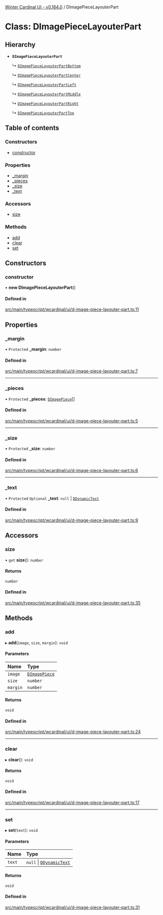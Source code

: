 [Winter Cardinal UI - v0.164.0](../index.md) / DImagePieceLayouterPart

# Class: DImagePieceLayouterPart

## Hierarchy

- **`DImagePieceLayouterPart`**

  ↳ [`DImagePieceLayouterPartBottom`](DImagePieceLayouterPartBottom.md)

  ↳ [`DImagePieceLayouterPartCenter`](DImagePieceLayouterPartCenter.md)

  ↳ [`DImagePieceLayouterPartLeft`](DImagePieceLayouterPartLeft.md)

  ↳ [`DImagePieceLayouterPartMiddle`](DImagePieceLayouterPartMiddle.md)

  ↳ [`DImagePieceLayouterPartRight`](DImagePieceLayouterPartRight.md)

  ↳ [`DImagePieceLayouterPartTop`](DImagePieceLayouterPartTop.md)

## Table of contents

### Constructors

- [constructor](DImagePieceLayouterPart.md#constructor)

### Properties

- [\_margin](DImagePieceLayouterPart.md#_margin)
- [\_pieces](DImagePieceLayouterPart.md#_pieces)
- [\_size](DImagePieceLayouterPart.md#_size)
- [\_text](DImagePieceLayouterPart.md#_text)

### Accessors

- [size](DImagePieceLayouterPart.md#size)

### Methods

- [add](DImagePieceLayouterPart.md#add)
- [clear](DImagePieceLayouterPart.md#clear)
- [set](DImagePieceLayouterPart.md#set)

## Constructors

### constructor

• **new DImagePieceLayouterPart**()

#### Defined in

[src/main/typescript/wcardinal/ui/d-image-piece-layouter-part.ts:11](https://github.com/winter-cardinal/winter-cardinal-ui/blob/v0.164.0/src/main/typescript/wcardinal/ui/d-image-piece-layouter-part.ts#L11)

## Properties

### \_margin

• `Protected` **\_margin**: `number`

#### Defined in

[src/main/typescript/wcardinal/ui/d-image-piece-layouter-part.ts:7](https://github.com/winter-cardinal/winter-cardinal-ui/blob/v0.164.0/src/main/typescript/wcardinal/ui/d-image-piece-layouter-part.ts#L7)

___

### \_pieces

• `Protected` **\_pieces**: [`DImagePiece`](DImagePiece.md)[]

#### Defined in

[src/main/typescript/wcardinal/ui/d-image-piece-layouter-part.ts:5](https://github.com/winter-cardinal/winter-cardinal-ui/blob/v0.164.0/src/main/typescript/wcardinal/ui/d-image-piece-layouter-part.ts#L5)

___

### \_size

• `Protected` **\_size**: `number`

#### Defined in

[src/main/typescript/wcardinal/ui/d-image-piece-layouter-part.ts:6](https://github.com/winter-cardinal/winter-cardinal-ui/blob/v0.164.0/src/main/typescript/wcardinal/ui/d-image-piece-layouter-part.ts#L6)

___

### \_text

• `Protected` `Optional` **\_text**: ``null`` \| [`DDynamicText`](DDynamicText.md)

#### Defined in

[src/main/typescript/wcardinal/ui/d-image-piece-layouter-part.ts:9](https://github.com/winter-cardinal/winter-cardinal-ui/blob/v0.164.0/src/main/typescript/wcardinal/ui/d-image-piece-layouter-part.ts#L9)

## Accessors

### size

• `get` **size**(): `number`

#### Returns

`number`

#### Defined in

[src/main/typescript/wcardinal/ui/d-image-piece-layouter-part.ts:35](https://github.com/winter-cardinal/winter-cardinal-ui/blob/v0.164.0/src/main/typescript/wcardinal/ui/d-image-piece-layouter-part.ts#L35)

## Methods

### add

▸ **add**(`image`, `size`, `margin`): `void`

#### Parameters

| Name | Type |
| :------ | :------ |
| `image` | [`DImagePiece`](DImagePiece.md) |
| `size` | `number` |
| `margin` | `number` |

#### Returns

`void`

#### Defined in

[src/main/typescript/wcardinal/ui/d-image-piece-layouter-part.ts:24](https://github.com/winter-cardinal/winter-cardinal-ui/blob/v0.164.0/src/main/typescript/wcardinal/ui/d-image-piece-layouter-part.ts#L24)

___

### clear

▸ **clear**(): `void`

#### Returns

`void`

#### Defined in

[src/main/typescript/wcardinal/ui/d-image-piece-layouter-part.ts:17](https://github.com/winter-cardinal/winter-cardinal-ui/blob/v0.164.0/src/main/typescript/wcardinal/ui/d-image-piece-layouter-part.ts#L17)

___

### set

▸ **set**(`text`): `void`

#### Parameters

| Name | Type |
| :------ | :------ |
| `text` | ``null`` \| [`DDynamicText`](DDynamicText.md) |

#### Returns

`void`

#### Defined in

[src/main/typescript/wcardinal/ui/d-image-piece-layouter-part.ts:31](https://github.com/winter-cardinal/winter-cardinal-ui/blob/v0.164.0/src/main/typescript/wcardinal/ui/d-image-piece-layouter-part.ts#L31)
